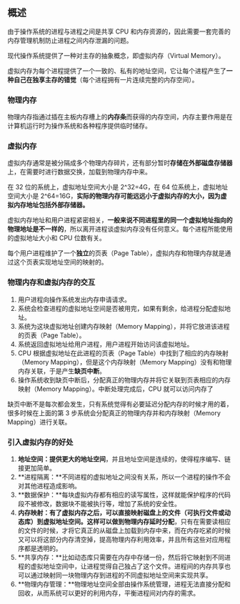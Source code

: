 ## 概述

由于操作系统的进程与进程之间是共享 CPU 和内存资源的，因此需要一套完善的内存管理机制防止进程之间内存泄漏的问题。  

现代操作系统提供了一种对主存的抽象概念，即虚拟内存（Virtual Memory）。

虚拟内存为每个进程提供了一个一致的、私有的地址空间，它让每个进程产生了**一种自己在独享主存的错觉**（每个进程拥有一片连续完整的内存空间）。

### 物理内存

物理内存指通过插在主板内存槽上的**内存条**而获得的内存空间，内存主要作用是在计算机运行时为操作系统和各种程序提供临时储存。

### 虚拟内存

虚拟内存通常是被分隔成多个物理内存碎片，还有部分暂时**存储在外部磁盘存储器**上，在需要时进行数据交换，加载到物理内存中来。

在 32 位的系统上，虚拟地址空间大小是 2^32=4G，在 64 位系统上，虚拟地址空间大小是 2^64=16G，**实际的物理内存可能远远小于虚拟内存的大小，因为虚拟内存地址包括外部存储器。**

虚拟内存地址和用户进程紧密相关，**一般来说不同进程里的同一个虚拟地址指向的物理地址是不一样的**，所以离开进程谈虚拟内存没有任何意义。每个进程所能使用的虚拟地址大小和 CPU 位数有关。

每个用户进程维护了一个**独立**的页表（Page Table），虚拟内存和物理内存就是通过这个页表实现地址空间的映射的。

### 物理内存和虚拟内存的交互

1. 用户进程向操作系统发出内存申请请求。
2. 系统会检查进程的虚拟地址空间是否被用完，如果有剩余，给进程分配虚拟地址。
3. 系统为这块虚拟地址创建内存映射（Memory Mapping），并将它放进该进程的页表（Page Table）。
4. 系统返回虚拟地址给用户进程，用户进程开始访问该虚拟地址。
5. CPU 根据虚拟地址在此进程的页表（Page Table）中找到了相应的内存映射（Memory Mapping），但是这个内存映射（Memory Mapping）没有和物理内存关联，于是产生**缺页中断**。
6. 操作系统收到缺页中断后，分配真正的物理内存并将它关联到页表相应的内存映射（Memory Mapping）。中断处理完成后，CPU 就可以访问内存了

缺页中断不是每次都会发生，只有系统觉得有必要延迟分配内存的时候才用的着，很多时候在上面的第 3 步系统会分配真正的物理内存并和内存映射（Memory Mapping）进行关联。

### 引入虚拟内存的好处

1. **地址空间：**提供**更大的地址空间**，并且地址空间是连续的，使得程序编写、链接更加简单。
2. **进程隔离：**不同进程的虚拟地址之间没有关系，所以一个进程的操作不会对其他进程造成影响。
3. **数据保护：**每块虚拟内存都有相应的读写属性，这样就能保护程序的代码段不被修改，数据块不能被执行等，增加了系统的安全性。
4. **内存映射：**有了虚拟内存之后，可以直接映射磁盘上的文件（可执行文件或动态库）到虚拟地址空间。这样可以做到**物理内存延时分配**，只有在需要读相应的文件的时候，才将它真正的从磁盘上加载到内存中来，而在内存吃紧的时候又可以将这部分内存清空掉，提高物理内存利用效率，并且所有这些对应用程序都是透明的。
5. **共享内存：**比如动态库只需要在内存中存储一份，然后将它映射到不同进程的虚拟地址空间中，让进程觉得自己独占了这个文件。进程间的内存共享也可以通过映射同一块物理内存到进程的不同虚拟地址空间来实现共享。
6. **物理内存管理：**物理地址空间全部由操作系统管理，进程无法直接分配和回收，从而系统可以更好的利用内存，平衡进程间对内存的需求。









